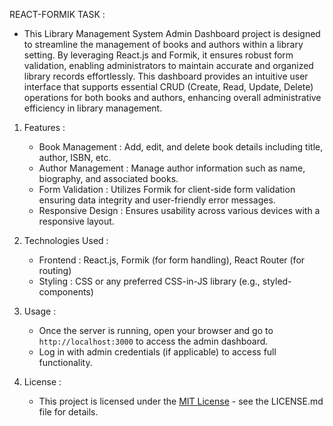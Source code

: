 REACT-FORMIK TASK :
    
   -  This Library Management System Admin Dashboard project is designed to streamline the management of books and authors within a library setting. By leveraging React.js and Formik, it ensures robust form validation, enabling administrators to maintain accurate and organized library records effortlessly. This dashboard provides an intuitive user interface that supports essential CRUD (Create, Read, Update, Delete) operations for both books and authors, enhancing overall administrative efficiency in library management.


1. Features :

   -   Book Management : Add, edit, and delete book details including title, author, ISBN, etc.
   -   Author Management : Manage author information such as name, biography, and associated books.
   -   Form Validation : Utilizes Formik for client-side form validation ensuring data integrity and user-friendly error messages.
   -   Responsive Design : Ensures usability across various devices with a responsive layout.


2. Technologies Used :

   -   Frontend : React.js, Formik (for form handling), React Router (for routing)
   -   Styling : CSS or any preferred CSS-in-JS library (e.g., styled-components)


3. Usage :

   -   Once the server is running, open your browser and go to `http://localhost:3000` to access the admin dashboard.
   -   Log in with admin credentials (if applicable) to access full functionality.


4. License :
 
   -   This project is licensed under the [MIT License](link-to-license-file) - see the LICENSE.md file for details.




